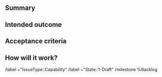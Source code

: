 <!--
	capability.md
	Version 1
	This is a GitLab Issue description template to be used to create a capability.
        Note: A capability (Big Rock) is a service that fulfills a stakeholder need.
        Note: It is a larger, course grained item that must fit within a single milestone cycle.

    Capability States:
        - Draft: The Capability is new and or being modified
        - Peer Review: The Capability is under review
        - Accepted: The Capability has been accepted and can be scheduled or has been scheduled for milestone cycle
        - In Progress: The Capability is being implemented
        - Complete: The capability has been completed

	Derive a unique Title from the Summary prepended with "[Capability]"
		- [Capability] <unique title>

-->

## **Summary**
<!--
    Brief summary of what the capability is. Including *why* it is desired is helpful.
-->

## **Intended outcome**
<!--
    Benefit to the ONRL neutrons facilities, neutrons community (users, stakeholder, etc.) and/or software.
    Note: This is an appropriate location for scope/boundaries of the capability.
-->

## **Acceptance criteria**
<!--
    This should communicate the criteria used to evaluate that the capability is complete (done) along with bounding and constraining scope.
-->

## **How will it work?**
<!--
    High level information about changes to be made.
    Should not​ be a detailed design.
-->

/label ~"IssueType::Capability"
/label ~"State::1-Draft"
/milestone %Backlog
